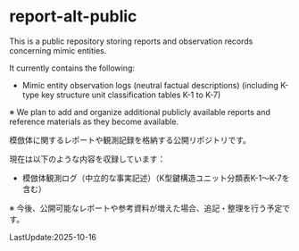 # report-alt-public

This is a public repository storing reports and observation records concerning mimic entities.

It currently contains the following:

- Mimic entity observation logs (neutral factual descriptions) (including K-type key structure unit classification tables K-1 to K-7)

※ We plan to add and organize additional publicly available reports and reference materials as they become available.


模倣体に関するレポートや観測記録を格納する公開リポジトリです。

現在は以下のような内容を収録しています：

- 模倣体観測ログ（中立的な事実記述）（K型鍵構造ユニット分類表K-1〜K-7を含む）


※ 今後、公開可能なレポートや参考資料が増えた場合、追記・整理を行う予定です。

LastUpdate:2025-10-16
